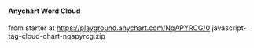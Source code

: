 #### Anychart Word Cloud

from starter at
https://playground.anychart.com/NqAPYRCG/0
javascript-tag-cloud-chart-nqapyrcg.zip
